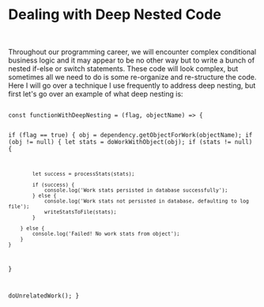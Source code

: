 <h1>Dealing with Deep Nested Code</h1>
<br/>
<p>
	Throughout our programming career, we will encounter
	complex conditional business logic and it may appear to be 
	no other way but to write a bunch of nested if-else 
	or switch statements. These code will look complex, but
	sometimes all we need to do is some re-organize and
	re-structure the code. Here I will go over a technique I use 
	frequently to address deep nesting, but first let's go 
	over an example of what deep nesting is:
</p>
        <pre><code class="language-javascript">
const functionWithDeepNesting = (flag, objectName) => {

if (flag == true) {
	obj = dependency.getObjectForWork(objectName);
	if (obj != null) {
		let stats = doWorkWithObject(obj);
		if (stats != null) {

			let success = processStats(stats);

			if (success) {
				console.log('Work stats persisted in database successfully');
			} else {
				console.log('Work stats not persisted in database, defaulting to log file');
				writeStatsToFile(stats);
			}

		} else {
			console.log('Failed! No work stats from object');
		}
	}
}

doUnrelatedWork();
}
        </code></pre>